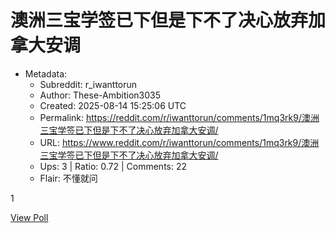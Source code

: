 # 澳洲三宝学签已下但是下不了决心放弃加拿大安调

- Metadata:
  - Subreddit: r_iwanttorun
  - Author: These-Ambition3035
  - Created: 2025-08-14 15:25:06 UTC
  - Permalink: https://reddit.com/r/iwanttorun/comments/1mq3rk9/澳洲三宝学签已下但是下不了决心放弃加拿大安调/
  - URL: https://www.reddit.com/r/iwanttorun/comments/1mq3rk9/澳洲三宝学签已下但是下不了决心放弃加拿大安调/
  - Ups: 3 | Ratio: 0.72 | Comments: 22
  - Flair: 不懂就问


1

[View Poll](https://www.reddit.com/poll/1mq3rk9)


